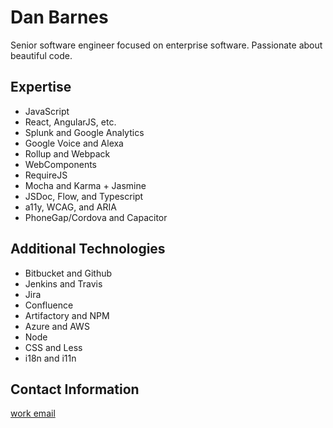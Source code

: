 # Dan Barnes

Senior software engineer focused on enterprise software. Passionate about beautiful code.

## Expertise

- JavaScript
- React, AngularJS, etc.
- Splunk and Google Analytics
- Google Voice and Alexa
- Rollup and Webpack
- WebComponents
- RequireJS
- Mocha and Karma + Jasmine
- JSDoc, Flow, and Typescript
- a11y, WCAG, and ARIA
- PhoneGap/Cordova and Capacitor

## Additional Technologies

- Bitbucket and Github
- Jenkins and Travis
- Jira
- Confluence
- Artifactory and NPM
- Azure and AWS
- Node
- CSS and Less
- i18n and i11n

## Contact Information

[work email](mailto:dbarnes1@paychex.com)
